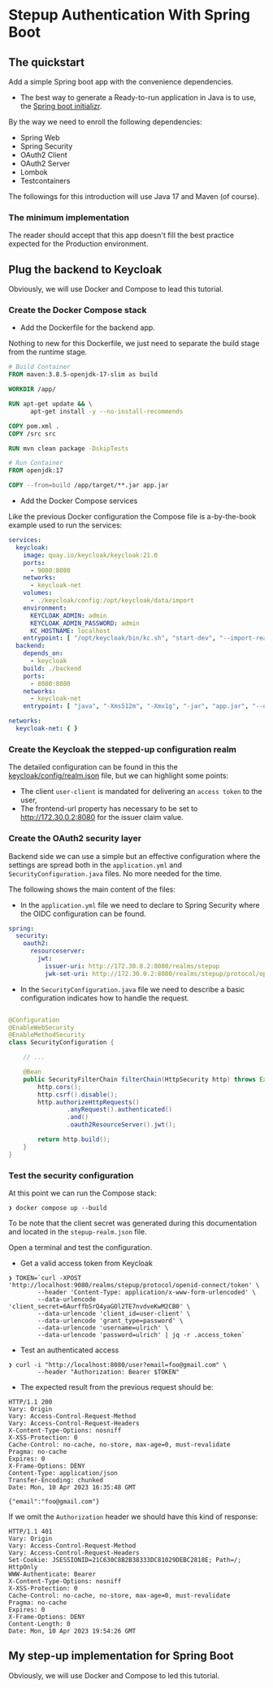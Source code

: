 # Stepup Authentication With Spring Boot

## The quickstart

Add a simple Spring boot app with the convenience dependencies.

- The best way to generate a Ready-to-run application in Java is to use,
  the [Spring boot initializr](https://start.spring.io/).

By the way we need to enroll the following dependencies:

- Spring Web
- Spring Security
- OAuth2 Client
- OAuth2 Server
- Lombok
- Testcontainers

The followings for this introduction will use Java 17 and Maven (of course).

### The minimum implementation

The reader should accept that this app doesn't fill the best practice expected for the Production environment.

## Plug the backend to Keycloak

Obviously, we will use Docker and Compose to lead this tutorial.

### Create the Docker Compose stack

- Add the Dockerfile for the backend app.

Nothing to new for this Dockerfile, we just need to separate the build stage from the runtime stage.

```dockerfile
# Build Container
FROM maven:3.8.5-openjdk-17-slim as build

WORKDIR /app/

RUN apt-get update && \
	  apt-get install -y --no-install-recommends

COPY pom.xml .
COPY /src src

RUN mvn clean package -DskipTests

# Run Container
FROM openjdk:17

COPY --from=build /app/target/**.jar app.jar
```

- Add the Docker Compose services

Like the previous Docker configuration the Compose file is a-by-the-book example used to run the services:

```yaml
services:
  keycloak:
    image: quay.io/keycloak/keycloak:21.0
    ports:
      - 9080:8080
    networks:
      - keycloak-net
    volumes:
      - ./keycloak/config:/opt/keycloak/data/import
    environment:
      KEYCLOAK_ADMIN: admin
      KEYCLOAK_ADMIN_PASSWORD: admin
      KC_HOSTNAME: localhost
    entrypoint: [ "/opt/keycloak/bin/kc.sh", "start-dev", "--import-realm" ]
  backend:
    depends_on:
      - keycloak
    build: ./backend
    ports:
      - 8080:8080
    networks:
      - keycloak-net
    entrypoint: [ "java", "-Xms512m", "-Xmx1g", "-jar", "app.jar", "--debug" ]

networks:
  keycloak-net: { }
```

### Create the Keycloak the stepped-up configuration realm

The detailed configuration can be found in this the [keycloak/config/realm.json](../keycloak/config/stepup-realm.json)
file, but we can highlight some points:

- The client `user-client` is mandated for delivering an `access token` to the user,
- The frontend-url property has necessary to be set to http://172.30.0.2:8080 for the issuer claim value.

### Create the OAuth2 security layer

Backend side we can use a simple but an effective configuration where the settings are spread both in
the `application.yml` and `SecurityConfiguration.java` files. No more needed for the time.

The following shows the main content of the files:

- In the `application.yml` file we need to declare to Spring Security where the OIDC configuration can be found.

```yaml
spring:
  security:
    oauth2:
      resourceserver:
        jwt:
          issuer-uri: http://172.30.0.2:8080/realms/stepup
          jwk-set-uri: http://172.30.0.2:8080/realms/stepup/protocol/openid-connect/certs
```

- In the `SecurityConfiguration.java` file we need to describe a basic configuration indicates how to handle the
  request.

```java

@Configuration
@EnableWebSecurity
@EnableMethodSecurity
class SecurityConfiguration {

    // ...

    @Bean
    public SecurityFilterChain filterChain(HttpSecurity http) throws Exception {
        http.cors();
        http.csrf().disable();
        http.authorizeHttpRequests()
                .anyRequest().authenticated()
                .and()
                .oauth2ResourceServer().jwt();

        return http.build();
    }
}
```

### Test the security configuration

At this point we can run the Compose stack:

```shell
❯ docker compose up --build
```

To be note that the client secret was generated during this documentation and located in the `stepup-realm.json` file.

Open a terminal and test the configuration.

- Get a valid access token from Keycloak

```shell
❯ TOKEN=`curl -XPOST 'http://localhost:9080/realms/stepup/protocol/openid-connect/token' \
        --header 'Content-Type: application/x-www-form-urlencoded' \
        --data-urlencode 'client_secret=6AurffbSrQ4yaGOl2TE7nvdveKwM2CB0' \
        --data-urlencode 'client_id=user-client' \
        --data-urlencode 'grant_type=password' \
        --data-urlencode 'username=ulrich' \
        --data-urlencode 'password=ulrich' | jq -r .access_token`
```

- Test an authenticated access

```shell
❯ curl -i "http://localhost:8080/user?email=foo@gmail.com" \
        --header "Authorization: Bearer $TOKEN"
```

- The expected result from the previous request should be:

```shell
HTTP/1.1 200 
Vary: Origin
Vary: Access-Control-Request-Method
Vary: Access-Control-Request-Headers
X-Content-Type-Options: nosniff
X-XSS-Protection: 0
Cache-Control: no-cache, no-store, max-age=0, must-revalidate
Pragma: no-cache
Expires: 0
X-Frame-Options: DENY
Content-Type: application/json
Transfer-Encoding: chunked
Date: Mon, 10 Apr 2023 16:35:48 GMT

{"email":"foo@gmail.com"}                                         
```

If we omit the `Authorization` header we should have this kind of response:

```shell
HTTP/1.1 401 
Vary: Origin
Vary: Access-Control-Request-Method
Vary: Access-Control-Request-Headers
Set-Cookie: JSESSIONID=21C630C8B2B38333DC81029DEBC2818E; Path=/; HttpOnly
WWW-Authenticate: Bearer
X-Content-Type-Options: nosniff
X-XSS-Protection: 0
Cache-Control: no-cache, no-store, max-age=0, must-revalidate
Pragma: no-cache
Expires: 0
X-Frame-Options: DENY
Content-Length: 0
Date: Mon, 10 Apr 2023 19:54:26 GMT
```

## My step-up implementation for Spring Boot

Obviously, we will use Docker and Compose to led this tutorial.

